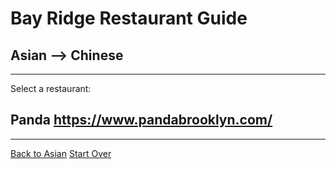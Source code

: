 # Bay Ridge Restaurant Guide
## Asian --> Chinese
---
Select a restaurant:
## Panda https://www.pandabrooklyn.com/
---
[Back to Asian](asain.md)
[Start Over](../home.md)


